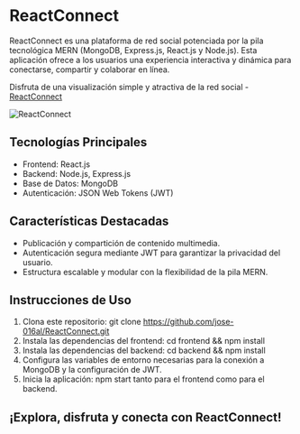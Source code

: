 # ReactConnect

ReactConnect es una plataforma de red social potenciada por la pila tecnológica MERN (MongoDB, Express.js, React.js y Node.js). Esta aplicación ofrece a los usuarios una experiencia interactiva y dinámica para conectarse, compartir y colaborar en línea.

Disfruta de una visualización simple y atractiva de la red social - [ReactConnect](https://reactconnect.netlify.app/)

![ReactConnect](https://github.com/jose-016al/RC-frontend/blob/master/src/assets/img/reactconnect.gif)

## Tecnologías Principales

- Frontend: React.js
- Backend: Node.js, Express.js
- Base de Datos: MongoDB
- Autenticación: JSON Web Tokens (JWT)

## Características Destacadas

- Publicación y compartición de contenido multimedia.
- Autenticación segura mediante JWT para garantizar la privacidad del usuario.
- Estructura escalable y modular con la flexibilidad de la pila MERN.

## Instrucciones de Uso

1. Clona este repositorio: git clone https://github.com/jose-016al/ReactConnect.git
2. Instala las dependencias del frontend: cd frontend && npm install
3. Instala las dependencias del backend: cd backend && npm install
3. Configura las variables de entorno necesarias para la conexión a MongoDB y la configuración de JWT.
4. Inicia la aplicación: npm start tanto para el frontend como para el backend.

## ¡Explora, disfruta y conecta con ReactConnect!
